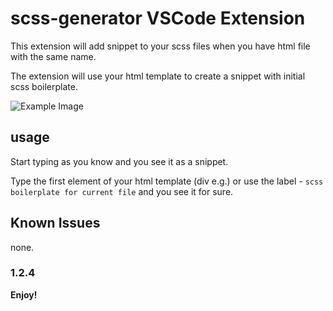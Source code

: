 # scss-generator  VSCode Extension

This extension will add snippet to your scss files when you have html file with the same name.

The extension will use your html template to create a snippet with initial scss boilerplate.

![Example Image](https://i.imgur.com/zzmAm6c.gif)

<!-- The extension also provied snippet per element. -->

## usage

Start typing as you know and you see it as a snippet.

Type the first element of your html template (div e.g.) or use the label - `scss boilerplate for current file` and you see it for sure.

## Known Issues

none.

### 1.2.4

**Enjoy!**